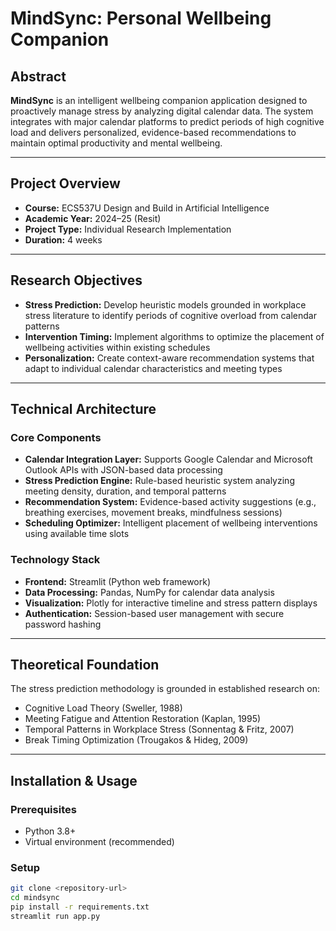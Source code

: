 # MindSync: Personal Wellbeing Companion

## Abstract
**MindSync** is an intelligent wellbeing companion application designed to proactively manage stress by analyzing digital calendar data. The system integrates with major calendar platforms to predict periods of high cognitive load and delivers personalized, evidence-based recommendations to maintain optimal productivity and mental wellbeing.

---

## Project Overview
- **Course:** ECS537U Design and Build in Artificial Intelligence  
- **Academic Year:** 2024–25 (Resit)  
- **Project Type:** Individual Research Implementation  
- **Duration:** 4 weeks  

---

## Research Objectives
- **Stress Prediction:** Develop heuristic models grounded in workplace stress literature to identify periods of cognitive overload from calendar patterns  
- **Intervention Timing:** Implement algorithms to optimize the placement of wellbeing activities within existing schedules  
- **Personalization:** Create context-aware recommendation systems that adapt to individual calendar characteristics and meeting types  

---

## Technical Architecture

### Core Components
- **Calendar Integration Layer:** Supports Google Calendar and Microsoft Outlook APIs with JSON-based data processing  
- **Stress Prediction Engine:** Rule-based heuristic system analyzing meeting density, duration, and temporal patterns  
- **Recommendation System:** Evidence-based activity suggestions (e.g., breathing exercises, movement breaks, mindfulness sessions)  
- **Scheduling Optimizer:** Intelligent placement of wellbeing interventions using available time slots  

### Technology Stack
- **Frontend:** Streamlit (Python web framework)  
- **Data Processing:** Pandas, NumPy for calendar data analysis  
- **Visualization:** Plotly for interactive timeline and stress pattern displays  
- **Authentication:** Session-based user management with secure password hashing  

---

## Theoretical Foundation
The stress prediction methodology is grounded in established research on:

- Cognitive Load Theory (Sweller, 1988)  
- Meeting Fatigue and Attention Restoration (Kaplan, 1995)  
- Temporal Patterns in Workplace Stress (Sonnentag & Fritz, 2007)  
- Break Timing Optimization (Trougakos & Hideg, 2009)  

---

## Installation & Usage

### Prerequisites
- Python 3.8+  
- Virtual environment (recommended)  

### Setup
```bash
git clone <repository-url>
cd mindsync
pip install -r requirements.txt
streamlit run app.py
